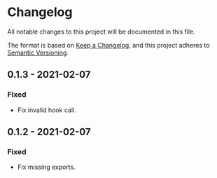 # Changelog

All notable changes to this project will be documented in this file.

The format is based on [Keep a Changelog](https://keepachangelog.com/en/1.0.0/),
and this project adheres to [Semantic Versioning](https://semver.org/spec/v2.0.0.html).

## 0.1.3 - 2021-02-07

### Fixed
- Fix invalid hook call.

## 0.1.2 - 2021-02-07

### Fixed
- Fix missing exports.
